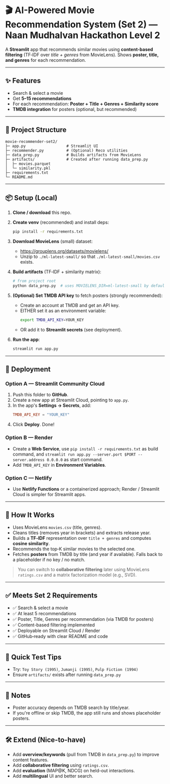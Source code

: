 # 🎬 AI-Powered Movie Recommendation System (Set 2) — Naan Mudhalvan Hackathon Level 2

A **Streamlit** app that recommends similar movies using **content-based filtering** (TF‑IDF over *title + genres* from MovieLens). Shows **poster, title, and genres** for each recommendation.

---

## ✨ Features
- Search & select a movie
- Get **5–15 recommendations**
- For each recommendation: **Poster + Title + Genres + Similarity score**
- **TMDB integration** for posters (optional, but recommended)

---

## 🧱 Project Structure
```
movie-recommender-set2/
├─ app.py                  # Streamlit UI
├─ recommender.py          # (Optional) Reco utilities
├─ data_prep.py            # Builds artifacts from MovieLens
├─ artifacts/              # Created after running data_prep.py
│  ├─ movies.parquet
│  └─ similarity.pkl
├─ requirements.txt
└─ README.md
```

---

## 📦 Setup (Local)

1. **Clone / download** this repo.
2. **Create venv** (recommended) and install deps:
   ```bash
   pip install -r requirements.txt
   ```
3. **Download MovieLens** (small) dataset:
   - https://grouplens.org/datasets/movielens/
   - Unzip to `./ml-latest-small/` so that `./ml-latest-small/movies.csv` exists.

4. **Build artifacts** (TF‑IDF + similarity matrix):
   ```bash
   # from project root
   python data_prep.py  # uses MOVIELENS_DIR=ml-latest-small by default
   ```

5. **(Optional) Set TMDB API key** to fetch posters (strongly recommended):
   - Create an account at TMDB and get an API key.
   - EITHER set it as an environment variable:
     ```bash
     export TMDB_API_KEY=YOUR_KEY
     ```
   - OR add it to **Streamlit secrets** (see deployment).

6. **Run the app**:
   ```bash
   streamlit run app.py
   ```

---

## 🚀 Deployment

### Option A — Streamlit Community Cloud
1. Push this folder to **GitHub**.
2. Create a new app at Streamlit Cloud, pointing to `app.py`.
3. In the app's **Settings → Secrets**, add:
   ```toml
   TMDB_API_KEY = "YOUR_KEY"
   ```
4. Click **Deploy**. Done!

### Option B — Render
- Create a **Web Service**, use `pip install -r requirements.txt` as build command, and `streamlit run app.py --server.port $PORT --server.address 0.0.0.0` as start command.
- Add `TMDB_API_KEY` in **Environment Variables**.

### Option C — Netlify
- Use **Netlify Functions** or a containerized approach; Render / Streamlit Cloud is simpler for Streamlit apps.

---

## 🧠 How It Works
- Uses MovieLens `movies.csv` (title, genres).
- Cleans titles (removes year in brackets) and extracts release year.
- Builds a **TF‑IDF** representation over `title + genres` and computes **cosine similarity**.
- Recommends the top‑K similar movies to the selected one.
- Fetches **posters** from TMDB by title (and year if available). Falls back to a placeholder if no key / no match.

> You can switch to **collaborative filtering** later using MovieLens `ratings.csv` and a matrix factorization model (e.g., SVD).

---

## ✅ Meets Set 2 Requirements
- ✅ Search & select a movie
- ✅ At least 5 recommendations
- ✅ Poster, Title, Genres per recommendation (via TMDB for posters)
- ✅ Content-based filtering implemented
- ✅ Deployable on Streamlit Cloud / Render
- ✅ GitHub‑ready with clear README and code

---

## 🧪 Quick Test Tips
- Try: `Toy Story (1995)`, `Jumanji (1995)`, `Pulp Fiction (1994)`
- Ensure `artifacts/` exists after running `data_prep.py`

---

## 📌 Notes
- Poster accuracy depends on TMDB search by title/year.
- If you're offline or skip TMDB, the app still runs and shows placeholder posters.

---

## 🛠️ Extend (Nice-to-have)
- Add **overview/keywords** (pull from TMDB in `data_prep.py`) to improve content features.
- Add **collaborative filtering** using `ratings.csv`.
- Add **evaluation** (MAP@K, NDCG) on held-out interactions.
- Add **multilingual** UI and better search.
